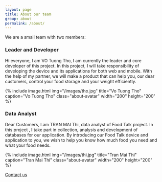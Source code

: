 ```yaml
---
layout: page
title: About our team
group: about
permalink: /about/
---
```


We are a small team with two members:

### Leader and Developer

Hi everyone, I am VO Tuong Tho, I am currently the leader and core developer of this project. In this project, I will take responsibility of developing the device and its applications for both web and mobile. With the help of my partner, we will make a product that can help you, our dear customers, control your food storage and your weight efficiently.

{% include image.html img="/images/tho.jpg" title="Vo Tuong Tho" caption="Vo Tuong Tho" class="about-avatar" width="200" height="200" %}

### Data Analyst

Dear Customers, I am TRAN MAI Thi, data analyst of  Food Talk project. In this project , I take part in collection, analysis and development of databases for our application. By introducing our Food Talk device and application to you, we wish to help you know how much food you need and what your food needs.

{% include image.html img="/images/thi.jpg" title="Tran Mai Thi" caption="Tran Mai Thi" class="about-avatar" width="200" height="200" %}

<a href="/contact">Contact us</a>